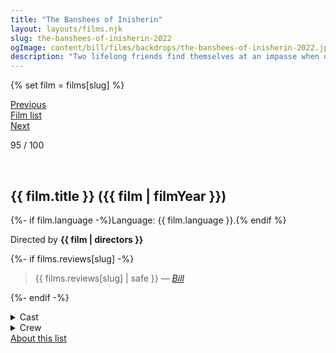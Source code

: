 ```yaml
---
title: "The Banshees of Inisherin"
layout: layouts/films.njk
slug: the-banshees-of-inisherin-2022
ogImage: content/bill/films/backdrops/the-banshees-of-inisherin-2022.jpg
description: "Two lifelong friends find themselves at an impasse when one abruptly ends their relationship, with alarming consequences for both of them."
---
```


{% set film = films[slug] %}

<nav class="films">
  <div class="prev">
    <a href="../one-fine-morning-2022"><i class="fa-solid fa-chevron-left fa-xs"></i> Previous</a>
  </div>
  <div>
    <a href="../">Film list</a>
  </div>
  <div class="next">
    <a href="../the-fabelmans-2022">Next <i class="fa-solid fa-chevron-right fa-xs"></i></a>
  </div>
</nav>

<p>95 / 100</p>

<article class="film slug-the-banshees-of-inisherin-2022">
  <div class="backdrop-and-poster">
    <img class="poster" src="../films/posters/{{ slug }}.jpg" alt="">
    <img class="backdrop" src="../films/backdrops/{{ slug }}.jpg" alt="">
  </div>

  <h1>{{ film.title }} ({{ film | filmYear }})</h1>

  <p>
    {%- if film.language -%}Language: {{ film.language }}.{% endif %}
    
  </p>

  <p class="director">
    Directed by <strong>{{ film | directors }}</strong>
  </p>

  {%- if films.reviews[slug] -%}
    <blockquote> 
      {{ films.reviews[slug] | safe }} <em>—&nbsp;<a href="/bill">Bill</a></em>
    </blockquote> 
  {%- endif -%}

  <details>
    <summary>
      Cast
    </summary>
    <ul>
      {%- for cast in film.credits.cast -%}
        <li>
          {{ cast.name }} as <em>{{ cast.character }}</em>
        </li>
      {%- endfor -%}
    </ul>
  </details>

  <details>
    <summary>
      Crew
    </summary>
    <ul>
      {%- for crew in film.credits.crew -%}
        <li>
          {{ crew.name }} &mdash; <em>{{ crew.job }}</em>
        </li>
      {%- endfor -%}
    </ul>
  </details>

</article>
<footer>
  <a href="../about">About this list</a>
</footer>
